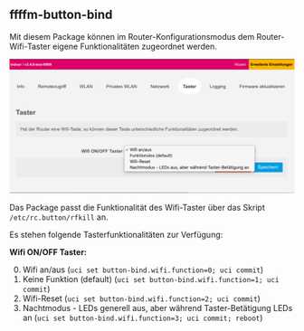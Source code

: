 ## ffffm-button-bind

Mit diesem Package können im Router-Konfigurationsmodus dem Router-Wifi-Taster eigene Funktionalitäten zugeordnet werden.  

![](https://github.com/oszilloskop/DiesUndDas/raw/master/images/Button-Bind%232.png)

Das Package passt die Funktionalität des Wifi-Taster über das Skript `/etc/rc.button/rfkill` an.

Es stehen folgende Tasterfunktionalitäten zur Verfügung:

**Wifi ON/OFF Taster:**

0. Wifi an/aus (`uci set button-bind.wifi.function=0; uci commit`) 
1. Keine Funktion (default) (`uci set button-bind.wifi.function=1; uci commit`)
2. Wifi-Reset (`uci set button-bind.wifi.function=2; uci commit`) 
3. Nachtmodus - LEDs generell aus, aber während Taster-Betätigung LEDs an (`uci set button-bind.wifi.function=3; uci commit; reboot`)
